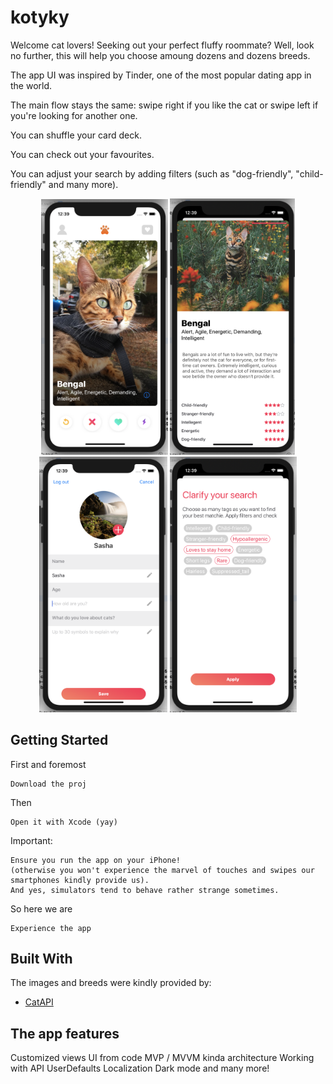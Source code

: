 # kotyky

Welcome cat lovers!
Seeking out your perfect fluffy roommate? Well, look no further, this will help you choose amoung dozens and dozens breeds.

The app UI was inspired by Tinder, one of the most popular dating app in the world. 

The main flow stays the same: swipe right if you like the cat or swipe left if you're looking for another one.

You can shuffle your card deck.

You can check out your favourites.

You can adjust your search by adding filters (such as "dog-friendly", "child-friendly" and many more).

<p align="center">
  <img src="1.png" width="203">
  <img src="2.png" width="200">
  <img src="3.png" width="205">
  <img src="4.png" width="203">
</p>

## Getting Started

First and foremost

```
Download the proj
```

Then

```
Open it with Xcode (yay)
```

Important:

```
Ensure you run the app on your iPhone! 
(otherwise you won't experience the marvel of touches and swipes our smartphones kindly provide us).
And yes, simulators tend to behave rather strange sometimes.
```

So here we are

```
Experience the app
```

## Built With

The images and breeds were kindly provided by:

* [CatAPI](https://docs.thecatapi.com)

## The app features

Customized views
UI from code
MVP / MVVM kinda architecture
Working with API
UserDefaults 
Localization
Dark mode and many more!




